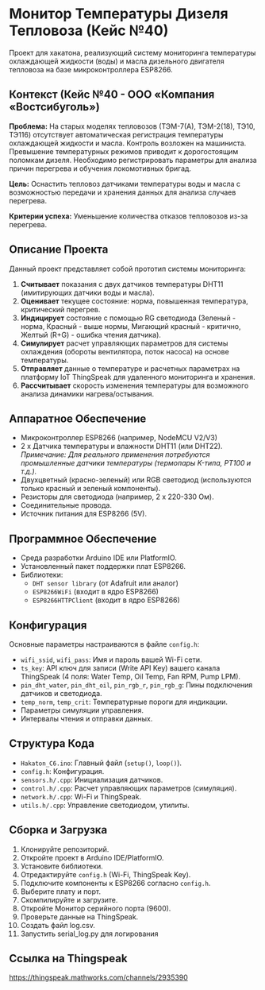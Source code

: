 # Монитор Температуры Дизеля Тепловоза (Кейс №40)

Проект для хакатона, реализующий систему мониторинга температуры охлаждающей жидкости (воды) и масла дизельного двигателя тепловоза на базе микроконтроллера ESP8266.

## Контекст (Кейс №40 - ООО «Компания «Востсибуголь»)

**Проблема:** На старых моделях тепловозов (ТЭМ-7(А), ТЭМ-2(18), ТЭ10, ТЭ116) отсутствует автоматическая регистрация температуры охлаждающей жидкости и масла. Контроль возложен на машиниста. Превышение температурных режимов приводит к дорогостоящим поломкам дизеля. Необходимо регистрировать параметры для анализа причин перегрева и обучения локомотивных бригад.

**Цель:** Оснастить тепловоз датчиками температуры воды и масла с возможностью передачи и хранения данных для анализа случаев перегрева.

**Критерии успеха:** Уменьшение количества отказов тепловозов из-за перегрева.

## Описание Проекта

Данный проект представляет собой прототип системы мониторинга:
1.  **Считывает** показания с двух датчиков температуры DHT11 (имитирующих датчики воды и масла).
2.  **Оценивает** текущее состояние: норма, повышенная температура, критический перегрев.
3.  **Индицирует** состояние с помощью RG светодиода (Зеленый - норма, Красный - выше нормы, Мигающий красный - критично, Желтый (R+G) - ошибка чтения датчика).
4.  **Симулирует** расчет управляющих параметров для системы охлаждения (обороты вентилятора, поток насоса) на основе температуры.
5.  **Отправляет** данные о температуре и расчетных параметрах на платформу IoT ThingSpeak для удаленного мониторинга и хранения.
6.  **Рассчитывает** скорость изменения температуры для возможного анализа динамики нагрева/остывания.

## Аппаратное Обеспечение

*   Микроконтроллер ESP8266 (например, NodeMCU V2/V3)
*   2 x Датчика температуры и влажности DHT11 (или DHT22). *Примечание: Для реального применения потребуются промышленные датчики температуры (термопары K-типа, PT100 и т.д.).*
*   Двухцветный (красно-зеленый) или RGB светодиод (используются только красный и зеленый компоненты).
*   Резисторы для светодиода (например, 2 x 220-330 Ом).
*   Соединительные провода.
*   Источник питания для ESP8266 (5V).

## Программное Обеспечение

*   Среда разработки Arduino IDE или PlatformIO.
*   Установленный пакет поддержки плат ESP8266.
*   Библиотеки:
    *   `DHT sensor library` (от Adafruit или аналог)
    *   `ESP8266WiFi` (входит в ядро ESP8266)
    *   `ESP8266HTTPClient` (входит в ядро ESP8266)

## Конфигурация

Основные параметры настраиваются в файле `config.h`:
*   `wifi_ssid`, `wifi_pass`: Имя и пароль вашей Wi-Fi сети.
*   `ts_key`: API ключ для записи (Write API Key) вашего канала ThingSpeak (4 поля: Water Temp, Oil Temp, Fan RPM, Pump LPM).
*   `pin_dht_water`, `pin_dht_oil`, `pin_rgb_r`, `pin_rgb_g`: Пины подключения датчиков и светодиода.
*   `temp_norm`, `temp_crit`: Температурные пороги для индикации.
*   Параметры симуляции управления.
*   Интервалы чтения и отправки данных.

## Структура Кода

*   `Hakaton_C6.ino`: Главный файл (`setup()`, `loop()`).
*   `config.h`: Конфигурация.
*   `sensors.h/.cpp`: Инициализация датчиков.
*   `control.h/.cpp`: Расчет управляющих параметров (симуляция).
*   `network.h/.cpp`: Wi-Fi и ThingSpeak.
*   `utils.h/.cpp`: Управление светодиодом, утилиты.

## Сборка и Загрузка

1.  Клонируйте репозиторий.
2.  Откройте проект в Arduino IDE/PlatformIO.
3.  Установите библиотеки.
4.  Отредактируйте `config.h` (Wi-Fi, ThingSpeak Key).
5.  Подключите компоненты к ESP8266 согласно `config.h`.
6.  Выберите плату и порт.
7.  Скомпилируйте и загрузите.
8.  Откройте Монитор серийного порта (9600).
9.  Проверьте данные на ThingSpeak.
10. Создать файл log.csv.
11. Запустить serial_log.py для логирования

## Ссылка на Thingspeak

https://thingspeak.mathworks.com/channels/2935390